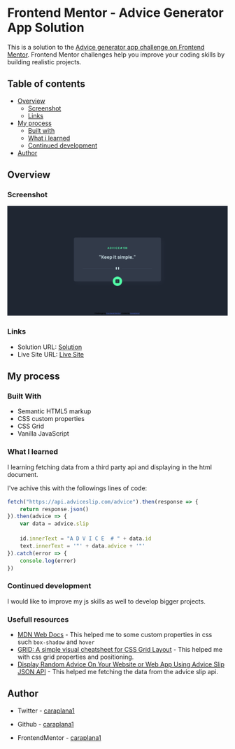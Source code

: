 # Frontend Mentor - Advice Generator App Solution

This is a solution to the [Advice generator app challenge on Frontend Mentor](https://www.frontendmentor.io/challenges/advice-generator-app-QdUG-13db). Frontend Mentor challenges help you improve your coding skills by building realistic projects.

## Table of contents

* [Overview](#overview)
  * [Screenshot](#screenshot)
  * [Links](#links)
* [My process](#my-process)
  * [Built with](#built-with)
  * [What i learned](#what-i-learned)
  * [Continued development](#continued-development)
* [Author](#author)

## Overview

### Screenshot

![ScreenShot](./images/AdviceGeneratorAppScreenShoot.png)

### Links

* Solution URL: [Solution](https://www.frontendmentor.io/challenges/advice-generator-app-QdUG-13db/hub/third-party-advice-api-orMEEv0Pyc)
* Live Site URL: [Live Site](https://caraplana1.github.io/AdviceGeneratorApp/)

## My process

### Built With

* Semantic HTML5 markup
* CSS custom properties
* CSS Grid
* Vanilla JavaScript

### What I learned

I learning fetching data from a third party api and displaying in the html document.

I've achive this with the followings lines of code:
```js
fetch("https://api.adviceslip.com/advice").then(response => {
	return response.json()
}).then(advice => {
	var data = advice.slip

	id.innerText = "A D V I C E  # " + data.id
	text.innerText = '"' + data.advice + '"'
}).catch(error => {
	console.log(error)
})
```

### Continued development

I would like to improve my js skills as well to develop bigger projects.

### Usefull resources

* [MDN Web Docs](https://developer.mozilla.org/en-US/) - This helped me to some custom properties in css such `box-shadow` and `hover`
* [GRID: A simple visual cheatsheet for CSS Grid Layout](https://grid.malven.co/) - This helped me with css grid properties and positioning.
* [Display Random Advice On Your Website or Web App Using Advice Slip JSON API](https://www.youtube.com/watch?v=2AfzKmgqWUE) - This helped me fetching the data from the advice slip api.

## Author

* Twitter - [caraplana1](https://twitter.com/caraplana1)

* Github - [caraplana1](https://github.com/caraplana1)

* FrontendMentor - [caraplana1](https://www.frontendmentor.io/profile/caraplana1)
